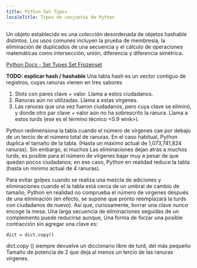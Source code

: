 ```yaml
---
title: Python Set Types
localeTitle: Tipos de conjuntos de Python
---
```

Un objeto establecido es una colección desordenada de objetos hashable distintos. Los usos comunes incluyen la prueba de membresía, la eliminación de duplicados de una secuencia y el cálculo de operaciones matemáticas como intersección, unión, diferencia y diferencia simétrica.

[Python Docs - Set Types Set Frozenset](https://docs.python.org/3/library/stdtypes.html#set-types-set-frozenset)

**TODO: explicar hash / hashable** Una tabla hash es un vector contiguo de registros, cuyas ranuras vienen en tres sabores

1.  Slots con pares clave + valor. Llama a estos ciudadanos.
2.  Ranuras aún no utilizadas. Llama a estas vírgenes.
3.  Las ranuras que una vez fueron ciudadanos, pero cuya clave se eliminó, y donde otro par clave + valor aún no ha sobrescrito la ranura. Llama a estos turds (ese es el término técnico <0.9 wink>).

Python redimensiona la tabla cuando el número de vírgenes cae por debajo de un tercio de el número total de ranuras. En el caso habitual, Python duplica el tamaño de la tabla. (Hasta un máximo actual de 1,073,741,824 ranuras). Sin embargo, si muchos Las eliminaciones dejan atrás a muchos turds, es posible para el número de vírgenes bajar muy a pesar de que quedan pocos ciudadanos; en ese caso, Python en realidad reduce la tabla (hasta un mínimo actual de 4 ranuras).

Para evitar golpes cuando se realiza una mezcla de adiciones y eliminaciones cuando el la tabla está cerca de un umbral de cambio de tamaño, Python en realidad no comprueba el número de vírgenes después de una eliminación (en efecto, se supone que pronto reemplazará la turds con ciudadanos de nuevo). Así que, curiosamente, borrar una clave _nunca_ encoge la mesa. Una larga secuencia de eliminaciones seguidas de un complemento puede reducirse aunque, Una forma de forzar una posible contracción sin agregar una clave es:
```
dict = dict.copy() 
```

dict.copy () siempre devuelve un diccionario libre de turd, del más pequeño Tamaño de potencia de 2 que deja al menos un tercio de las ranuras vírgenes.